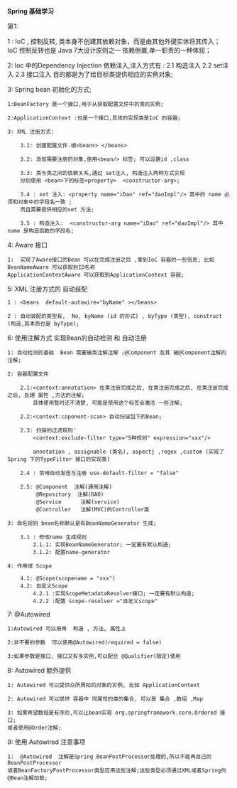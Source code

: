 **Spring 基础学习**

第1:

1 : IoC , 控制反转,  类本身不创建其依赖对象，而是由其他外键实体将其传入；
 IoC 控制反转也是 Java 7大设计原则之一 依赖倒置,单一职责的一种体现；
 
2: Ioc 中的Dependency Injection 依赖注入,注入方式有 : 
    2.1 构造注入
    2.2 set注入
    2.3 接口注入
    目的都是为了给目标类提供相应的实例对象;
    
3:  Spring  bean 初始化的方式;
    
    1:BeanFactory 是一个接口,用于从获取配置文件中的类的实例;
    
    2:ApplicationContext :也是一个接口,具体的实现类是IoC 的容器;
    
    3: XML 注册方式:
    
        3.1: 创建配置文件.根<beans> </beans>
        
        3.2: 添加需要注册的对象,使用<bean/> 标签; 可以设置id ,class
        
        3.3: 类与类之间的依赖关系,通过 set注入, 构造注入两种方式实现
        分别使用 <bean>下的标签<property>  <constructor-arg>;
        
        3.4 : set 注入: <property name="iDao" ref="daoImpl"/> 其中的 name 必须和对象中的字段名一致 ;
        而且需要提供相应的set 方法;
        
        3.5 : 构造注入:  <constructor-arg name="iDao" ref="daoImpl"/> 其中name 是构造函数的字段名;
        
4: Aware 接口

    1:  实现了Aware接口的Bean 可以在完成注册之后 ,拿到IoC 容器的一些信息; 比如 BeanNameAware 可以获取到ID名称
    ApplicationContextAware 可以获取到ApplicationContext 容器;
    
    
5: XML 注册方式的  自动装配

    1 : <beans  default-autowire="byName" ></beans> 
    
    2 : 自动装配的类型有,  No, byName (id 的形式) , byType (类型), construct (构造,其本质也是 byType);
    
    
6: 使用注解方式 实现Bean的自动检测 和  自动注册

    1: 自动检测的基础  Bean 需要被类注解注解 ;@Component 及其 被@Component注解的注解;
    
    2: 容器配置文件 
    
        2.1:<context:annotation> 在类注册完成之后, 在类注册完成之后, 在类注册完成之后, 处理 属性 ,方法的注解;
            具体使用暂时还不清楚, 可能是使用这个标签会激活 一些注解;
        
        2.2:<context:coponent-scan> 自动扫描包下的Bean;
        
        2.3: 扫描的过滤规则'
            <context:exclude-filter type="5种规则" expression="xxx"/>
            
            annotation , assignable (类名), aspectj ,regex ,custom (实现了Spring 下的TypeFilter 接口的实现类)
            
        2.4 : 禁用自动发信与注册 use-default-filter = "false"
        
        2.5: @Component  注解(通用注解)
             @Repository  注解(DAO)
             @Service      注解(service)
             @Controller   注解(MVC)的Controller类
           
    3: 命名规则 bean名称默认是有BeanNameGenerator 生成;
    
        3.1 : 修改name 生成规则
            3.1.1: 实现BeanNameGenerator; 一定要有默认构造;
            3.1.2: 配置name-generator
                 
    4: 作用域 Scope 
        
        4.1: @Scope(scopename = "xxx")
        4.2: 自定义Scope 
            4.2.1 :实现ScopeMetadataResolver接口; 一定要有默认构造;
            4.2.2 :配置 scope-resolver ="自定义scope" 
            
 7: @Autowired
    
    1:Autowired 可以用再  构造 , 方法, 属性上
    
    2:非不要的参数  可以使用@Autowired(required = false)
    
    3:如果参数是接口, 接口又有多实例,可以配合 @Qualifier(限定)使用
    
 8: Autowired 额外提供
 
    1: Autowired 可以提供众所周知的对象的实例, 比如 ApplicationContext
    
    2: Autowired 可以提供 容器中 同属性的类的集合, 可以是 集合 ,数组 ,Map
    
    3: 如果希望数组是有序的,可以让bean实现 org.springframework.core.Ordered 接口;
    或者使用@Order注解;
    
 9: 使用 Autowired  注意事项
 
    1:  @Autowired  注解是Spring BeanPostProcessor处理的,所以不能再自己的BeanPostProcessor
    或者BeanFactoryPostProcessor类型应用这些注解;这些类型必须通过XML或者Spring的@Bean注解加载;
    
    
    
    
    
         
    

    
    
        
      
    


